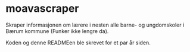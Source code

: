 # moavascraper


Skraper informasjonen om lærere i nesten alle barne- og ungdomskoler i Bærum kommune (Funker ikke lengre da). 

Koden og denne READMEen ble skrevet for et par år siden.
